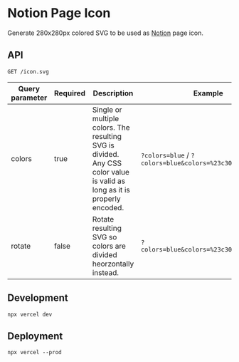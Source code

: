 # Notion Page Icon

Generate 280x280px colored SVG to be used as [Notion](https://www.notion.so) page icon.

## API

```
GET /icon.svg
```

| Query parameter | Required | Description                                                                                                              | Example                                       |
| --------------- | -------- | ------------------------------------------------------------------------------------------------------------------------ | --------------------------------------------- |
| colors          | true     | Single or multiple colors. The resulting SVG is divided. Any CSS color value is valid as long as it is properly encoded. | `?colors=blue` / `?colors=blue&colors=%23c30` |
| rotate          | false    | Rotate resulting SVG so colors are divided heorzontally instead.                                                         | `?colors=blue&colors=%23c30&rotate=true`      |

## Development

`npx vercel dev`

## Deployment

`npx vercel --prod`
